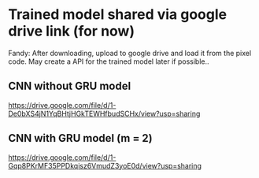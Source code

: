 # Trained model shared via google drive link (for now)
Fandy: After downloading, upload to google drive and load it from the pixel code. May create a API for the trained model later if possible..
       

## CNN without GRU model
https://drive.google.com/file/d/1-De0bXS4jN1YqBHtjHGkTEWHfbudSCHx/view?usp=sharing

## CNN with GRU model (m = 2)
https://drive.google.com/file/d/1-Gqp8PKrMF35PPDkqisz6VmudZ3yoE0d/view?usp=sharing


